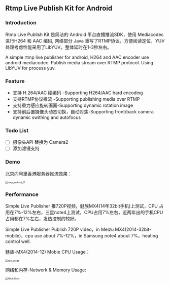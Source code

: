 ## Rtmp Live Publish Kit for Android
### Introduction

Rtmp Live Publish Kit 是简洁的 Android 平台直播推流SDK，使用 Mediacodec进行H264 和 AAC 编码, 网络部分 Java 重写了RTMP协议，方便阅读定位，YUV处理考虑性能采用了LibYUV。整体延时在1-3秒左右。

A simple rtmp live publisher for android, H264 and AAC encoder use android mediacodec. Publish media stream over RTMP protocol.  Using LibYUV for process yuv.

### Feature

* 支持 H.264/AAC 硬编码 -Supporting H264/AAC hard encoding
* 支持RTMP协议推流 -Supporting publishing media over RTMP
* 支持重力感应旋转画面-Supporting  dynamic rotation  image
* 支持前后置摄像头动态切换，自动对焦-Supporting  front/back camera dynamic swithing and autofocus

### Todo List

- [ ] 摄像头API 替换为 Camera2
- [ ] 添加滤镜支持
### Demo

北京向阿里香港服务器推流效果：

<img src="images/demo.jpg" alt="rtmp_android_01" style="zoom:50%;" />

### Performance

Simple Live Publisher 推720P视频，魅族MX4(14年32bit手机)上测试，CPU 占用在7%-12%左右，三星note4上测试，CPU占用7%左右，近两年出的手机CPU占用都在7%左右，发热控制的较好。

Simple Live Publisher Publish 720P video，in Meizu MX4(2014-32bit-mobile)，cpu use about 7%-12%，in Samsung note4  about 7%，heating control well.

魅族-MX4(2014-12) Mobie CPU Usage：

<img src="images/cpu_usage.png" alt="	cpu_usage" style="zoom:50%;" />



网络和内存-Network & Memory Usage:

<img src="./images/mem_net_usage.png" alt="Net &amp; Mem" style="zoom:50%;" />




